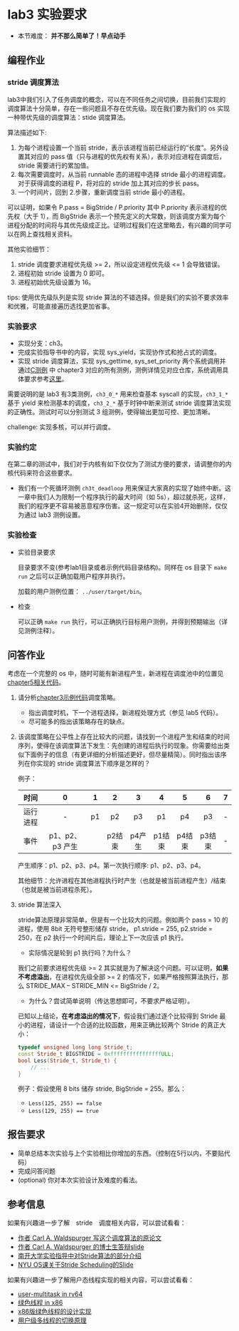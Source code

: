 # lab3 实验要求

- 本节难度： **并不那么简单了！早点动手** 

## 编程作业

### stride 调度算法

lab3中我们引入了任务调度的概念，可以在不同任务之间切换，目前我们实现的调度算法十分简单，存在一些问题且不存在优先级。现在我们要为我们的 os 实现一种带优先级的调度算法：stide 调度算法。

算法描述如下:
1. 为每个进程设置一个当前 stride，表示该进程当前已经运行的“长度”。另外设置其对应的 pass 值（只与进程的优先权有关系），表示对应进程在调度后，stride 需要进行的累加值。
1. 每次需要调度时，从当前 runnable 态的进程中选择 stride 最小的进程调度。对于获得调度的进程 P，将对应的 stride 加上其对应的步长 pass。
1. 一个时间片，回到 2.步骤，重新调度当前 stride 最小的进程。

可以证明，如果令 P.pass = BigStride / P.priority 其中 P.priority 表示进程的优先权（大于 1），而 BigStride 表示一个预先定义的大常数，则该调度方案为每个进程分配的时间将与其优先级成正比。证明过程我们在这里略去，有兴趣的同学可以在网上查找相关资料。

其他实验细节：
1. stride 调度要求进程优先级 >= 2，所以设定进程优先级 <= 1 会导致错误。
1. 进程初始 stride 设置为 0 即可。
1. 进程初始优先级设置为 16。

tips: 使用优先级队列是实现 stride 算法的不错选择。但是我们的实验不要求效率和优雅，可能直接遍历选找更加省事。

### 实验要求

- 实现分支：ch3。
- 完成实验指导书中的内容，实现 sys_yield，实现协作式和抢占式的调度。
- 实现 stride 调度算法，实现 sys_gettime, sys_set_priority 两个系统调用并通过[C测例](https://github.com/DeathWish5/riscvos-c-tests) 中 chapter3 对应的所有测例，测例详情见对应仓库，系统调用具体要求参考[这里](https://github.com/DeathWish5/riscvos-c-tests/blob/main/guide.md#lab3)。

需要说明的是 lab3 有3类测例，`ch3_0_*` 用来检查基本 syscall 的实现，`ch3_1_*` 基于 yield 来检测基本的调度，`ch3_2_*` 基于时钟中断来测试 stride 调度算法实现的正确性。测试时可以分别测试 3 组测例，使得输出更加可控、更加清晰。

challenge: 实现多核，可以并行调度。

### 实验约定

在第二章的测试中，我们对于内核有如下仅仅为了测试方便的要求，请调整你的内核代码来符合这些要求。

* 我们有一个死循环测例 `ch3t_deadloop` 用来保证大家真的实现了始终中断。这一章中我们人为限制一个程序执行的最大时间（如 5s），超过就杀死，这样，我们的程序更不容易被恶意程序伤害。这一规定可以在实验4开始删除，仅仅为通过 lab3 测例设置。

### 实验检查

- 实验目录要求

    目录要求不变(参考lab1目录或者示例代码目录结构)。同样在 os 目录下 `make run` 之后可以正确加载用户程序并执行。

    加载的用户测例位置： `../user/target/bin`。

- 检查

    可以正确 `make run` 执行，可以正确执行目标用户测例，并得到预期输出（详见测例注释）。

## 问答作业

考虑在一个完整的 os 中，随时可能有新进程产生，新进程在调度池中的位置见[chapter5相关代码](https://github.com/DeathWish5/ucore-Tutorial/blob/ch5/kernel/proc.c#L90-L98)。

1. 请分析[chapter3示例代码](https://github.com/DeathWish5/ucore-Tutorial/blob/ch3/kernel/proc.c#L60-L74)调度策略。
    
    * 指出调度时机，下一个进程选择，新进程处理方式（参见 lab5 代码）。
    * 尽可能多的指出该策略存在的缺点。

2. 该调度策略在公平性上存在比较大的问题，请找到一个进程产生和结束的时间序列，使得在该调度算法下发生：先创建的进程后执行的现象。你需要给出类似下面例子的信息（有更详细的分析描述更好，但尽量精简）。同时指出该序列在你实现的 stride 调度算法下顺序是怎样的？

   例子：

   |   时间   |        0        |  1   |   2    |   3    |   4    |   5    |   6    |  7   |
   | :------: | :-------------: | :--: | :----: | :----: | :----: | :----: | :----: | :--: |
   | 运行进程 |        -        |  p1  |   p2   |   p3   |   p1   |   p4   |   p3   |  -   |
   |   事件   | p1、p2、p3 产生 |      | p2结束 | p4产生 | p1结束 | p4结束 | p3结束 |  -   |

   产生顺序：p1、p2、p3、p4。第一次执行顺序: p1、p2、p3、p4。

   其他细节：允许进程在其他进程执行时产生（也就是被当前进程产生）/结束（也就是被当前进程杀死）。

3. stride 算法深入

    stride算法原理非常简单，但是有一个比较大的问题。例如两个 pass = 10 的进程，使用 8bit 无符号整形储存 stride， p1.stride = 255, p2.stride = 250，在 p2 执行一个时间片后，理论上下一次应该 p1 执行。

    - 实际情况是轮到 p1 执行吗？为什么？

    我们之前要求进程优先级 >= 2 其实就是为了解决这个问题。可以证明，**如果不考虑溢出**，在进程优先级全部 >= 2 的情况下，如果严格按照算法执行，那么 STRIDE_MAX – STRIDE_MIN <= BigStride / 2。

    - 为什么？尝试简单说明（传达思想即可，不要求严格证明）。

    已知以上结论，**在考虑溢出的情况下**，假设我们通过逐个比较得到 Stride 最小的进程，请设计一个合适的比较函数，用来正确比较两个 Stride 的真正大小：

    ```c++
    typedef unsigned long long Stride_t;
    const Stride_t BIGSTRIDE = 0xffffffffffffffffULL;
    bool Less(Stride_t, Stride_t) {
        // ...
    }

    ```

    例子：假设使用 8 bits 储存 stride, BigStride = 255。那么：
    * `Less(125, 255) == false`
    * `Less(129, 255) == true`

## 报告要求

* 简单总结本次实验与上个实验相比你增加的东西。（控制在5行以内，不要贴代码）
* 完成问答问题
* (optional) 你对本次实验设计及难度的看法。

## 参考信息
如果有兴趣进一步了解　stride　调度相关内容，可以尝试看看：

- [作者 Carl A. Waldspurger 写这个调度算法的原论文](https://people.cs.umass.edu/~mcorner/courses/691J/papers/PS/waldspurger_stride/waldspurger95stride.pdf)
- [作者 Carl A. Waldspurger 的博士生答辩slide](http://www.waldspurger.org/carl/papers/phd-mit-slides.pdf)
- [南开大学实验指导中对Stride算法的部分介绍](https://nankai.gitbook.io/ucore-os-on-risc-v64/lab6/tiao-du-suan-fa-kuang-jia#stride-suan-fa)
- [NYU OS课关于Stride Scheduling的Slide](https://cs.nyu.edu/rgrimm/teaching/sp08-os/stride.pdf)

如果有兴趣进一步了解用户态线程实现的相关内容，可以尝试看看：

- [user-multitask in rv64](https://github.com/chyyuu/os_kernel_lab/tree/v4-user-std-multitask)
- [绿色线程 in x86](https://github.com/cfsamson/example-greenthreads)
- [x86版绿色线程的设计实现](https://cfsamson.gitbook.io/green-threads-explained-in-200-lines-of-rust/)
- [用户级多线程的切换原理](https://blog.csdn.net/qq_31601743/article/details/97514081?utm_medium=distribute.pc_relevant.none-task-blog-BlogCommendFromMachineLearnPai2-1.control&dist_request_id=&depth_1-utm_source=distribute.pc_relevant.none-task-blog-BlogCommendFromMachineLearnPai2-1.control>)